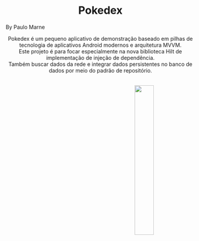 <h1 align="center">Pokedex</h1>
By Paulo Marne

<p align="center">  
Pokedex é um pequeno aplicativo de demonstração baseado em pilhas de tecnologia de aplicativos Android modernos e arquitetura MVVM.<br>Este projeto é para focar especialmente na nova biblioteca Hilt de implementação de injeção de dependência.<br>
Também buscar dados da rede e integrar dados persistentes no banco de dados por meio do padrão de repositório.
</p>
</br>

<img src="/previews/preview.gif" align="right" width="32%"/>


